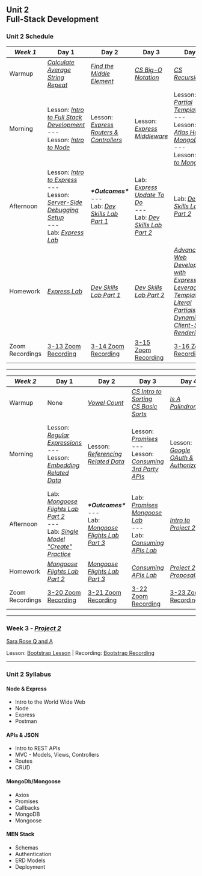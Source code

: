 ## Unit 2 <br> Full-Stack Development

### Unit 2 Schedule
| ***Week 1*** | Day 1 | Day 2 | Day 3 | Day 4 | Day 5 |
| -- | -- | -- | -- | -- | -- |
| Warmup | [*Calculate Average*](https://www.codewars.com/kata/57a2013acf1fa5bfc4000921/train/javascript)<br>[*String Repeat*](https://www.codewars.com/kata/57a0e5c372292dd76d000d7e/train/javascript) | [*Find the Middle Element*](https://www.codewars.com/kata/545a4c5a61aa4c6916000755/train/javascript) | [*CS Big-O Notation*](/computer-science/01-cs-big-o-notation) | [*CS Recursion*](/computer-science/02-cs-recursion) | None |
| Morning | Lesson: [*Intro to Full Stack Development*](/unit-2/week-1/d1-intro-full-stack/1.1-intro-fullstack-http.md)<br>---<br>Lesson: [*Intro to Node*](/unit-2/week-1/d1-intro-full-stack/1.2-intro-to-node.md) | Lesson: [*Express Routers & Controllers*](/unit-2/week-1/d2-routers-and-controllers/2.1-express-routers-controllers.md) | Lesson: [*Express Middleware*](/unit-2/week-1/d3-middleware/3.1-express-middleware.md) | Lesson: [*EJS Partial Templates*](/unit-2/week-1/d4-ejs-partials-and-mongodb/4.1-ejs-partial-templates.md)<br>---<br>Lesson: [*Atlas Hosted MongoDB*](/unit-2/week-1/d4-ejs-partials-and-mongodb/4.2-atlas-hosted-mongodb.md)<br>---<br>Lesson: [*Intro to MongoDB*](/unit-2/week-1/d4-ejs-partials-and-mongodb/4.3-mongodb-intro.md) | Lesson: [*Intro to Mongoose*](/unit-2/week-1/d5-intro-mongoose/5.1-mongoose-intro.md) |
| Afternoon | Lesson: [*Intro to Express*](/unit-2/week-1/d1-intro-full-stack/1.3-intro-express.md)<br>---<br>Lesson: [*Server-Side Debugging Setup*](/unit-2/week-1/d1-intro-full-stack/1.4-server-side-debugging-setup.md)<br>---<br>Lab: [*Express Lab*](https://git.generalassemb.ly/SEIR-2-21-23/Express-Lab-HW8) | ***\*Outcomes\****<br>---<br>Lab: [*Dev Skills Lab Part 1*](https://git.generalassemb.ly/SEIR-2-21-23/Dev-Skills-Lab-Part-1-HW9) | Lab: [*Express Update To Do*](/unit-2/week-1/d3-middleware/3.2-express-update-to-do.md)<br>---<br>Lab: [*Dev Skills Lab Part 2*](https://git.generalassemb.ly/SEIR-2-21-23/Dev-Skills-Lab-Part-1-HW9) | Lab: [*Dev Skills Lab Part 2*](https://git.generalassemb.ly/SEIR-2-21-23/Dev-Skills-Lab-Part-1-HW9) | Lab: [*Mongoose Flights Lab Part 1*](https://git.generalassemb.ly/SEIR-2-21-23/Mongoose-Flights-Lab-HWS12-13-14) |
| Homework | [*Express Lab*](https://git.generalassemb.ly/SEIR-2-21-23/Express-Lab-HW8) | [*Dev Skills Lab Part 1*](https://git.generalassemb.ly/SEIR-2-21-23/Dev-Skills-Lab-Part-1-HW9) | [*Dev Skills Lab Part 2*](https://git.generalassemb.ly/SEIR-2-21-23/Dev-Skills-Lab-Part-1-HW9) | [*Advanced Web Development with Express: Leveraging Template Literal Partials for Dynamic Client-Side Rendering*](https://www.youtube.com/watch?v=dQw4w9WgXcQ) | [*Mongoose Flights Lab Part 1*](https://git.generalassemb.ly/SEIR-2-21-23/Mongoose-Flights-Lab-HWS12-13-14) |
| Zoom Recordings | [3-13 Zoom Recording](https://generalassembly.zoom.us/rec/share/Jx7ir1n8ZTk-6A1N3CZ2h7Vs4AMMuHwY-fb92D7z--j05Yy89hKV92ETfsq4DjjB.deGb5QNp_b8HOvJn) | [3-14 Zoom Recording](https://generalassembly.zoom.us/rec/share/Vi_erWc-GJeBPHFxDEMrWXeDzdhUA12TTV93yTz-uzDo8gyzEIa0YXMJ2D_lbTeh.CUInCpb5J0kVpP3X) | [3-15 Zoom Recording](https://generalassembly.zoom.us/rec/share/d8F7Rop-y43sneyx1mdLn12JMqNwZ6418AhB77TbF5PfAOi0PGMPXCQKhho6xETo.m95lQ4ZztKJ_0Xgl) | [3-16 Zoom Recording](https://generalassembly.zoom.us/rec/share/sKcthkQBXL2Ez5bBCivJTwz-_W1O05y_xNLmj7MJAYtFcGo-vdtu4Ox1bFIALFgN.syqk39d7uPwkHOTp) | [3-17 Zoom Recording](https://generalassembly.zoom.us/rec/share/Gsi6UzaOrYdFMW8pKsUmJRhOxv8BC0Gy1jMbuCEIKqCnNCYAyazBZPuu2x57yNQr.F6VgtWtWeLqA-tvL) |

----

| ***Week 2*** | Day 1 | Day 2 | Day 3 | Day 4 | Day 5 |
| -- | -- | -- | -- | -- | -- |
| Warmup | None | [*Vowel Count*](https://www.codewars.com/kata/54ff3102c1bad923760001f3/train/javascript) | [*CS Intro to Sorting*](/computer-science/03-cs-intro-to-sorting)<br>[*CS Basic Sorts*](/computer-science/04-cs-basic-sorts) | [*Is A Palindrome*](https://www.codewars.com/kata/57a1fd2ce298a731b20006a4/train/javascript) | Project 2 Group Work |
| Morning | Lesson: [*Regular Expressions*](/unit-2/week-2/d6-regex-and-mongoose-embedding/6.1-regular-expressions.md)<br>---<br>Lesson: [*Embedding Related Data*](/unit-2/week-2/d6-regex-and-mongoose-embedding/6.2-mongoose-embedding-related-data.md) | Lesson: [*Referencing Related Data*](/unit-2/week-2/d7-mongoose-referencing/7.1-mongoose-referencing-related-data.md) | Lesson: [*Promises*](/unit-2/week-2/d8-js-promises-and-apis/8.1-js-promises.md)<br>---<br>Lesson: [*Consuming 3rd Party APIs*](https://git.generalassemb.ly/SEIR-2-21-23/course-materials/blob/main/unit-2/week-2/d8-js-promises-and-apis/8.2-consuming-3rd-party-apis.md) | Lesson: [*Google OAuth & Authorization*](/unit-2/week-2/d9-oauth-authentication/9.1-oauth-authentication.md) | Lesson: [*Google OAuth & Authorization (Continued)*](/unit-2/week-2/d9-oauth-authentication/9.1-oauth-authentication.md)<br>---<br>Lesson: [*Git Team Workflow*](/unit-2/week-2/d10-testing-node-and-heroku-deployment/10.2-git-team-workflow/git-team-workflow.md) |
| Afternoon | Lab: [*Mongoose Flights Lab Part 2*](https://git.generalassemb.ly/SEIR-2-21-23/Mongoose-Flights-Lab-HWS12-13-14#mongoose-flights-lab---part-2)<br>---<br>Lab: [*Single Model "Create" Practice*](/unit-2/week-2/d6-regex-and-mongoose-embedding/6.4-mongoose-single-model-create-practice.md) | ***\*Outcomes\****<br>---<br>Lab: [*Mongoose Flights Lab Part 3*](https://git.generalassemb.ly/SEIR-2-21-23/Mongoose-Flights-Lab-HWS12-13-14#mongoose-flights-lab---part-3) | Lab: [*Promises Mongoose Lab*](/unit-2/week-2/d8-js-promises-and-apis/8.3-js-promises-mongoose-lab.md)<br>---<br>Lab: [*Consuming APIs Lab*](https://git.generalassemb.ly/SEIR-2-21-23/Consuming-APIs-Lab-HW15) | [*Intro to Project 2*](/projects/project-2/project-2.md) | Project 2 Group Work |
| Homework | [*Mongoose Flights Lab Part 2*](https://git.generalassemb.ly/SEIR-2-21-23/Mongoose-Flights-Lab-HWS12-13-14#mongoose-flights-lab---part-2) | [*Mongoose Flights Lab Part 3*](https://git.generalassemb.ly/SEIR-2-21-23/Mongoose-Flights-Lab-HWS12-13-14#mongoose-flights-lab---part-3) | [*Consuming APIs Lab*](https://git.generalassemb.ly/SEIR-2-21-23/Consuming-APIs-Lab-HW15) | [*Project 2 Proposals*](https://docs.google.com/spreadsheets/d/1CCaqxs85BQsypf8DXynVMDUEHUS5Z_G_zwnagzeojso/edit#gid=726705023) | [*Project 2*](/projects/project-2) |
| Zoom Recordings | [3-20 Zoom Recording](https://generalassembly.zoom.us/rec/share/8fQisXM77RuYE09d0RiPh1UiiXQeuADIGzEQBUXEqk0OHR6_pWNwptf-ZWkFduU.eA4I_C293Yjy3FsK) | [3-21 Zoom Recording](https://generalassembly.zoom.us/rec/share/gWVT3PM2I6YTed9z3Bw_JSzO4gJeggi4NU4iTEQqkJhCEM4Y-MJ5mUX3riH1q7FR.M7R5RJ-LugYbLKvg) | [3-22 Zoom Recording](https://generalassembly.zoom.us/rec/share/y2B3-J25ZWDHe3SwQa4EsZixVn53X2tDgC8JZthaYUc0Ng3oSUHVRTSrSQWGejtQ.4Ec4EmJ_k69ZYqSS) | [3-23 Zoom Recording](https://generalassembly.zoom.us/rec/share/Kwpi2wx5lln2Ummn4dw1w526ncGjCx9VhsqI93f6eWC4FSaDA2DDs3vDXDP3tBwD.iFSws8cf55gStSCh) | [3-24 Zoom Recording](https://generalassembly.zoom.us/rec/share/_h6jYSAxwcgnek19dhzG4_Vl3uwwIMSPo59VjfKeIKvRD_pi_2VagJrAlRUj3PD0.RKfkWff0jQAVwkIp) |

----

### Week 3 - [*Project 2*](/projects/project-2)

[Sara Rose Q and A](https://generalassembly.zoom.us/rec/share/1QX2pUF3OMdFmjoCACqtWu1O6DgmK-8gEzd7z6vx0nS8NZotpZqfh6JpTmfZBk-I.zB5VMgc13CiL2hvK)

Lesson: [Bootstrap Lesson](/unit-2/week-3/BOOTSTRAP.md) | Recording: [Bootstrap Recording]()

----

### Unit 2 Syllabus

#### Node & Express
- Intro to the World Wide Web
- Node
- Express
- Postman
  
#### APIs & JSON
- Intro to REST APIs
- MVC - Models, Views, Controllers
- Routes
- CRUD
  
#### MongoDb/Mongoose
- Axios
- Promises
- Callbacks
- MongoDB
- Mongoose

#### MEN Stack
- Schemas
- Authentication
- ERD Models
- Deployment
